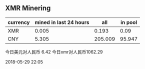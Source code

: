## XMR Minering

|currency|mined in last 24 hours|all|in pool|
|---|---|---|---|
|XMR|0.005|0.193|0.09|
|CNY|5.305|205.009|95.947|

今日美元对人民币 6.42	今日xmr对人民币1062.29


2018-05-29 22:05